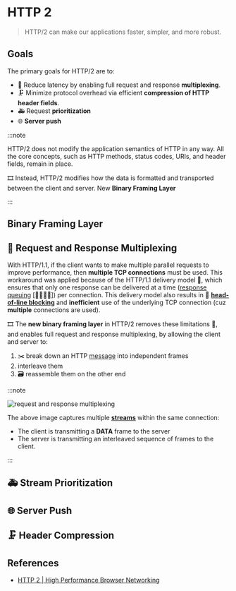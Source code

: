 # HTTP 2

> HTTP/2 can make our applications faster, simpler, and more robust.

## Goals

The primary goals for HTTP/2 are to:

- 🔄 Reduce latency by enabling full request and response **multiplexing**.
- 🗜️ Minimize protocol overhead via efficient **compression of HTTP header fields**.
- 🚑️ Request **prioritization**
- 🌐 **Server push**

:::note

HTTP/2 does not modify the application semantics of HTTP in any way.
All the core concepts, such as HTTP methods, status codes, URIs, and header fields, remain in place.

🎞️ Instead, HTTP/2 modifies how the data is formatted and transported between the client and server. New **Binary Framing Layer**

:::

## Binary Framing Layer

## 🔄 Request and Response Multiplexing

With HTTP/1.1, if the client wants to make multiple parallel requests to improve performance, then **multiple TCP connections** must be used. This workaround was applied because of the HTTP/1.1 delivery model 🚚, which ensures that only one response can be delivered at a time ([response queuing](version-1.1.md) [🚶🚶🚶🚶]) per connection. This delivery model also results in 🚧 [**head-of-line blocking**](version-1.1.md) and **inefficient** use of the underlying TCP connection (cuz **multiple** connections are used).

🎞️ The **new binary framing layer** in HTTP/2 removes these limitations 💩, and enables full request and response multiplexing, by allowing the client and server to:

1. ✂️ break down an HTTP [message](#binary-framing-layer) into independent frames
2. interleave them
3. 🗃️ reassemble them on the other end

:::note

![request and response multiplexing](https://hpbn.co/assets/diagrams/47ba5b32e42cf5a06c3741d29ef9b94a.svg)

The above image captures multiple [**streams**](#binary-framing-layer) within the same connection:

- The client is transmitting a **DATA** frame to the server
- The server is transmitting an interleaved sequence of frames to the client.

:::

## 🚑️ Stream Prioritization

## 🌐 Server Push

## 🗜️ Header Compression

## References

- [HTTP 2 | High Performance Browser Networking](https://hpbn.co/http2/)
